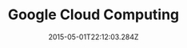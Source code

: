 ---
title: Google Cloud Computing
date: "2015-05-01T22:12:03.284Z"
description: "Cool Projects in GCP"
published: false  
---